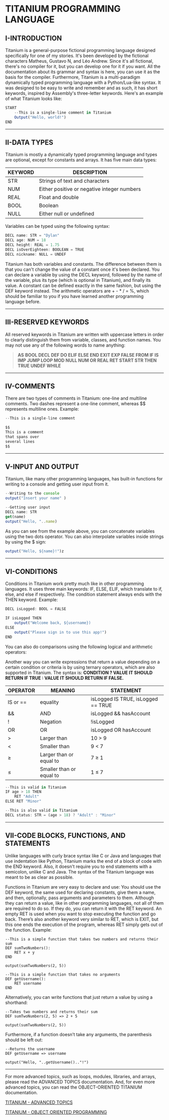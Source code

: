 # TITANIUM PROGRAMMING LANGUAGE

## I-INTRODUCTION

Titanium is a general-purpose fictional programming language designed specifically for one of my stories. It's been developed by the fictional characters Matheus, Gustavo N, and Léo Andrew. Since it's all fictional, there's no compiler for it, but you can develop one for it if you want. All the documentation about its grammar and syntax is here, you can use it as the basis for the compiler. Furthermore, Titanium is a multi-paradigm dynamically typed programming language with a Python/Lua-like syntax. It was designed to be easy to write and remember and as such, it has short keywords, inspired by Assembly's three-letter keywords. Here's an example of what Titanium looks like:

```jsx
START
    --This is a single-line comment in Titanium
    Output("Hello, world!")
END
```

---

## II-DATA TYPES

Titanium is mostly a dynamically typed programming language and types are optional, except for constants and arrays. It has five main data types:

| KEYWORD | DESCRIPTION |
| --- | --- |
| STR | Strings of text and characters  |
| NUM | Either positive or negative integer numbers |
| REAL | Float and double |
| BOOL | Boolean |
| NULL | Either null or undefined  |

Variables can be typed using the following syntax:

```jsx
DECL name: STR = "Dylan"
DECL age: NUM = 18
DECL height: REAL = 1.75
DECL isOverEighteen: BOOLEAN = TRUE
DECL nickname: NULL = UNDEF
```

Titanium has both variables and constants. The difference between them is that you can't change the value of a constant once it's been declared. You can declare a variable by using the DECL keyword, followed by the name of the variable, plus its type (which is optional in Titanium), and finally its value. A constant can be defined exactly in the same fashion, but using the DEF keyword instead. The arithmetic operators are + - * / = %, which should be familiar to you if you have learned another programming language before.

---

## III-RESERVED KEYWORDS

All reserved keywords in Titanium are written with uppercase letters in order to clearly distinguish them from variable, classes, and function names. You may not use any of the following words to name anything:

> **AS** **BOOL DECL DEF DO ELIF ELSE END EXIT EXP FALSE  FROM IF IS IMP JUMP LOOP MOD NULL NUM OR REAL RET START STR THEN TRUE UNDEF WHILE**
> 

---

## IV-COMMENTS

There are two types of comments in Titanium: one-line and multiline comments. Two dashes represent a one-line comment, whereas $$ represents multiline ones. Example:

```jsx
--This is a single-line comment

$$
This is a comment
that spans over
several lines
$$
```

---

## V-INPUT AND OUTPUT

Titanium, like many other programming languages, has built-in functions for writing to a console and getting user input from it.

```jsx
--Writing to the console
output("Insert your name" )

--Getting user input
DECL name: STR
get(name)
output("Hello, "..name)
```

As you can see from the example above, you can concatenate variables using the two dots operator. You can also interpolate variables inside strings by using the $ sign:

```jsx
output("Hello, ${name}!")z
```

---

## VI-CONDITIONS

Conditions in Titanium work pretty much like in other programming languages. It uses three main keywords: IF, ELSE, ELIF, which translate to if, else, and else if respectively. The condition statement always ends with the THEN keyword. Example:

```jsx
DECL isLogged: BOOL = FALSE

IF isLogged THEN
    output("Welcome back, ${username})
ELSE
    output("Please sign in to use this app!")
END
```

You can also do comparisons using the following logical and arithmetic operators:

Another way you can write expressions that return a value depending on a certain condition or criteria is by using ternary operators, which are also supported in Titanium. The syntax is: **CONDITION ? VALUE IT SHOULD RETURN IF TRUE : VALUE IT SHOULD RETURN IF FALSE.**

| OPERATOR  | MEANING | STATEMENT |
| --- | --- | --- |
| IS or == | equality  | isLogged IS TRUE, isLogged == TRUE |
| && | AND | isLogged && hasAccount |
| ! | Negation | !isLogged |
| OR | OR | isLogged OR hasAccount  |
| > | Larger than | 10 > 9 |
| < | Smaller than | 9 < 7 |
| ≥ | Larger than or equal to | 7 ≥ 1 |
| ≤ | Smaller than or equal to | 1 ≤ 7 |

```jsx
--This is valid in Titanium
IF age > 18 THEN
    RET "Adult"
ELSE RET "Minor"

--This is also valid in Titanium
DECL status: STR = (age > 18) ? "Adult" : "Minor"
```

---

## VII-CODE BLOCKS, FUNCTIONS, AND STATEMENTS

Unlike languages with curly brace syntax like C or Java and languages that use indentation like Python, Titanium marks the end of a block of code with the END keyword. Also, it doesn't require you to end statements with a semicolon, unlike C and Java. The syntax of the Titanium language was meant to be as clear as possible.

Functions in Titanium are very easy to declare and use: You should use the DEF keyword, the same used for declaring constants, give them a name, and then, optionally, pass arguments and parameters to them. Although they can return a value, like in other programming languages, not all of them are required to do so. If they do, you can return it with the RET keyword. An empty RET is used when you want to stop executing the function and go back. There’s also another keyword very similar to RET, which is EXIT, but this one ends the execution of the program, whereas RET simply gets out of the function. Example:

```tsx
--This is a simple function that takes two numbers and returns their sum
DEF sumTwoNumbers():
	RET x + y
END

output(sumTwoNumbers(2, 5))

--This is a simple function that takes no arguments
DEF getUsername():
	RET username
END
```

Alternatively, you can write functions that just return a value by using a shorthand:

```tsx
--Takes two numbers and returns their sum
DEF sumTwoNumbers(2, 5) => 2 + 5

output(sumTwoNumbers(2, 5))
```

Furthermore, if a function doesn’t take any arguments, the parenthesis should be left out:

```tsx
--Returns the username
DEF getUsername => username

output("Hello, "..getUsername().."!")
```

---

For more advanced topics, such as loops, modules, libraries, and arrays, please read the ADVANCED TOPICS documentation. And, for even more advanced topics, you can read the OBJECT-ORIENTED TITANIUM documentation.

[TITANIUM - ADVANCED TOPICS](doc/advanced.md)

[TITANIUM - OBJECT ORIENTED PROGRAMMING](doc/OOP.md)
